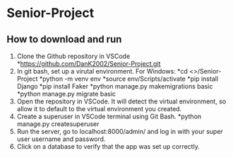 # Senior-Project
How to download and run
------------------------------------------------------------------------------------------------------------------------------------------
1. Clone the Github repository in VSCode
   *https://github.com/DanK2002/Senior-Project.git
2. In git bash, set up a virutal environment. For Windows:
  	*cd <<file path to parent folder>>/Senior-Project
  	*python -m venv env
  	*source env/Scripts/activate
  	*pip install Django
  	*pip install Faker
  	*python manage.py makemigrations basic
  	*python manage.py migrate basic
3. Open the repository in VSCode. It will detect the virtual environment, so allow it to default to the virtual environment you created.
4. Create a superuser in VSCode terminal using Git Bash.
	*python manage.py createsuperuser
5. Run the server, go to localhost:8000/admin/ and log in with your super user username and password.
6. Click on a database to verify that the app was set up correctly.
